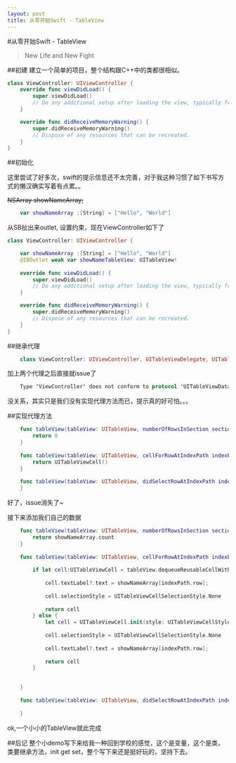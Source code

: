 ```yaml
---
layout: post
title: 从零开始Swift - TableView
---
```

#从零开始Swift - TableView

> New Life and New Fight

##初建
建立一个简单的项目，整个结构跟C++中的类都很相似。

~~~swift
class ViewController: UIViewController {
    override func viewDidLoad() {
        super.viewDidLoad()
        // Do any additional setup after loading the view, typically from a nib.
    }

    override func didReceiveMemoryWarning() {
        super.didReceiveMemoryWarning()
        // Dispose of any resources that can be recreated.
    }
}
~~~

##初始化

这里尝试了好多次，swift的提示信息还不太完善，对于我这种习惯了如下书写方式的懒汉确实写着有点累。。

~~NSArray showNameArray;~~

~~~swift
    var showNameArray :[String] = ["Hello", "World"]
~~~

从SB扯出来outlet, 设置约束，现在ViewController如下了

~~~swift
class ViewController: UIViewController {

    var showNameArray :[String] = ["Hello", "World"]
    @IBOutlet weak var showNameTableView: UITableView!
    
    override func viewDidLoad() {
        super.viewDidLoad()
        // Do any additional setup after loading the view, typically from a nib.
    }

    override func didReceiveMemoryWarning() {
        super.didReceiveMemoryWarning()
        // Dispose of any resources that can be recreated.
    }
}
~~~

##继承代理
~~~swift
	class ViewController: UIViewController, UITableViewDelegate, UITableViewDataSource
~~~
加上两个代理之后直接就issue了

~~~swift
 	Type 'ViewController' does not conform to protocol 'UITableViewDataSource'
~~~
没关系，其实只是我们没有实现代理方法而已，提示真的好可怕。。。

##实现代理方法

~~~swift
 	func tableView(tableView: UITableView, numberOfRowsInSection section: Int) -> Int {
        return 0
    }
    
    func tableView(tableView: UITableView, cellForRowAtIndexPath indexPath: NSIndexPath) -> UITableViewCell {
        return UITableViewCell()
    }
    
    func tableView(tableView: UITableView, didSelectRowAtIndexPath indexPath: NSIndexPath) {
    }
~~~
好了，issue消失了~

接下来添加我们自己的数据

~~~swift
    func tableView(tableView: UITableView, numberOfRowsInSection section: Int) -> Int {
        return showNameArray.count
    }
    
    func tableView(tableView: UITableView, cellForRowAtIndexPath indexPath: NSIndexPath) -> UITableViewCell {
        
        if let cell:UITableViewCell = tableView.dequeueReusableCellWithIdentifier("Cell") {
            
            cell.textLabel?.text = showNameArray[indexPath.row];
            
            cell.selectionStyle = UITableViewCellSelectionStyle.None
            
            return cell
        } else {
            let cell = UITableViewCell.init(style: UITableViewCellStyle.Default, reuseIdentifier: "Cell");
            
            cell.selectionStyle = UITableViewCellSelectionStyle.None
            
            cell.textLabel?.text = showNameArray[indexPath.row];
            
            return cell
        }
        

    }
    
    func tableView(tableView: UITableView, didSelectRowAtIndexPath indexPath: NSIndexPath) {
        
    }
~~~

ok,一个小小的TableView就此完成

##后记
整个小demo写下来给我一种回到学校的感觉，这个是变量，这个是类，类要继承方法，init get set，整个写下来还是挺好玩的，坚持下去。